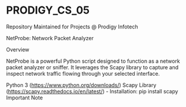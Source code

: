 # PRODIGY_CS_05
 Repository Maintained for Projects @ Prodigy Infotech

NetProbe: Network Packet Analyzer

Overview

NetProbe is a powerful Python script designed to function as a network packet analyzer or sniffer. It leverages the Scapy library to capture and inspect network traffic flowing through your selected interface.


Python 3 (https://www.python.org/downloads/)
Scapy Library (https://scapy.readthedocs.io/en/latest/) - Installation: pip install scapy
Important Note
